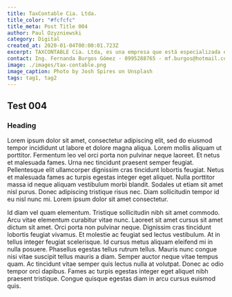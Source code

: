 ```yaml
---
title: TaxContable Cia. Ltda.
title_color: "#fcfcfc"
title_meta: Post Title 004
author: Paul Ozyzniewski
category: Digital
created_at: 2020-01-04T00:00:01.723Z
excerpt: TAXCONTABLE Cia. Ltda, es una empresa que está especializada en Soluciones Administrativas y Outsourcing Contable y Tributario, con más de 12 años de experiencia en el mercado manejando diferentes tipos de industrias tales como Florícolas, Comercial, Consumo Masivo, Transporte, Servicios, Cooperativa de Ahorro y Crédito, Notaria, entre otras. 
contact: Ing. Fernanda Burgos Gómez - 0995288765 - mf.burgos@hotmail.com
image: ./images/tax-contable.png
image_caption: Photo by Josh Spires on Unsplash
tags: tag1, tag2
---
```


## Test 004

### Heading

Lorem ipsum dolor sit amet, consectetur adipiscing elit, sed do eiusmod tempor incididunt ut labore et dolore magna aliqua. Lorem mollis aliquam ut porttitor. Fermentum leo vel orci porta non pulvinar neque laoreet. Et netus et malesuada fames. Urna nec tincidunt praesent semper feugiat. Pellentesque elit ullamcorper dignissim cras tincidunt lobortis feugiat. Netus et malesuada fames ac turpis egestas integer eget aliquet. Nulla porttitor massa id neque aliquam vestibulum morbi blandit. Sodales ut etiam sit amet nisl purus. Donec adipiscing tristique risus nec. Diam sollicitudin tempor id eu nisl nunc mi. Lorem ipsum dolor sit amet consectetur.

Id diam vel quam elementum. Tristique sollicitudin nibh sit amet commodo. Arcu vitae elementum curabitur vitae nunc. Laoreet sit amet cursus sit amet dictum sit amet. Orci porta non pulvinar neque. Dignissim cras tincidunt lobortis feugiat vivamus. Et molestie ac feugiat sed lectus vestibulum. At in tellus integer feugiat scelerisque. Id cursus metus aliquam eleifend mi in nulla posuere. Phasellus egestas tellus rutrum tellus. Mauris nunc congue nisi vitae suscipit tellus mauris a diam. Semper auctor neque vitae tempus quam. Ac tincidunt vitae semper quis lectus nulla at volutpat. Donec ac odio tempor orci dapibus. Fames ac turpis egestas integer eget aliquet nibh praesent tristique. Congue quisque egestas diam in arcu cursus euismod quis.
